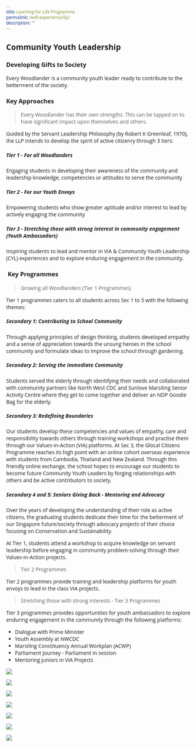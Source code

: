 ```yaml
---
title: Learning for Life Programme
permalink: /wdl-experience/llp/
description: ""
---
```

<style type="text/css">
@import url('https://fonts.googleapis.com/css2?family=Open+Sans&display=swap');  

body, * { font-family: 'Open Sans', sans-serif !important; }
.bp-container h1 { letter-spacing: normal !important; font-weight: 300 !important;}
</style>
## Community Youth Leadership
### Developing Gifts to Society

Every Woodlander is a community youth leader ready to contribute to the betterment of the society.

### Key Approaches

> Every Woodlander has their own strengths. This can be tapped on to have significant impact upon themselves and others.

Guided by the Servant Leadership Philosophy (by Robert K Greenleaf, 1970), the LLP intends to develop the spirit of active citizenry through 3 tiers:
##### Tier 1 - For all Woodlanders
Engaging students in developing their awareness of the community and leadership knowledge, competencies or attitudes to serve the community

##### Tier 2 - For our Youth Envoys
Empowering students who show greater aptitude and/or interest to lead by actively engaging the community

##### Tier 3 - Stretching those with strong interest in community engagement (Youth Ambassadors)
Inspiring students to lead and mentor in VIA & Community Youth Leadership (CYL) experiences and to explore enduring engagement in the community.

###  Key Programmes


> Growing all Woodlanders (Tier 1 Programmes)

Tier 1 programmes caters to all students across Sec 1 to 5 with the following themes:  
  
##### Secondary 1: Contributing to School Community  
Through applying principles of design thinking, students developed empathy and a sense of appreciation towards the unsung heroes in the school community and formulate ideas to improve the school through gardening.

##### Secondary 2: Serving the Immediate Community  
Students served the elderly through identifying their needs and collaborated with community partners like North West CDC and Sunlove Marsiling Senior Activity Centre where they get to come together and deliver an NDP Goodie Bag for the elderly.

##### Secondary 3: Redefining Boundaries  
Our students develop these competencies and values of empathy, care and responsibility towards others through training workshops and practise them through our Values-in-Action (VIA) platforms. At Sec 3, the Glocal Citizens Programme reaches its high point with an online cohort overseas experience with students from Cambodia, Thailand and New Zealand. Through this friendly online exchange, the school hopes to encourage our students to become future Community Youth Leaders by forging relationships with others and be active contributors to society.

##### Secondary 4 and 5: Seniors Giving Back - Mentoring and Advocacy  
Over the years of developing the understanding of their role as active citizens, the graduating students dedicate their time for the betterment of our Singapore future/society through advocacy projects of their choice focusing on Conservation and Sustainability.  
  
At Tier 1, students attend a workshop to acquire knowledge on servant leadership before engaging in community problem-solving through their Values-in-Action projects.

> Tier 2 Programmes
 
Tier 2 programmes provide training and leadership platforms for youth envoys to lead in the class VIA projects.

> Stretching those with strong interests - Tier 3 Programmes

Tier 3 programmes provides opportunities for youth ambassadors to explore enduring engagement in the community through the following platforms:  
* Dialogue with Prime Minister  
* Youth Assembly at NWCDC  
* Marsiling Constituency Annual Workplan (ACWP)  
* Parliament Journey - Parliament in session  
* Mentoring juniors in VIA Projects



![](/images/WDL%20Experience/Untitled-4.jpg)

![](/images/WDL%20Experience/Untitled-3.jpg)

![](/images/WDL%20Experience/11-Sec-1-VIA-1.jpeg)

![](/images/WDL%20Experience/llp2.jpeg)

![](/images/WDL%20Experience/Untitled-8.jpg)

![](/images/WDL%20Experience/Untitled-1.jpg)

![](/images/WDL%20Experience/Untitled-11.jpg)